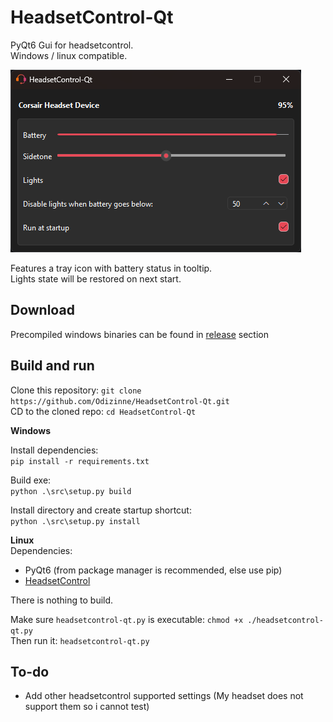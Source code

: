 # HeadsetControl-Qt
PyQt6 Gui for headsetcontrol.<br/>
Windows / linux compatible.

![image](assets/screenshot.png)

Features a tray icon with battery status in tooltip.<br/>
Lights state will be restored on next start.

## Download
Precompiled windows binaries can be found in [release](https://github.com/Odizinne/HeadsetControl-Qt/releases) section

## Build and run

Clone this repository: `git clone https://github.com/Odizinne/HeadsetControl-Qt.git`  
CD to the cloned repo: `cd HeadsetControl-Qt`

**Windows**  

Install dependencies:  
`pip install -r requirements.txt`

Build exe:  
`python .\src\setup.py build`

Install directory and create startup shortcut:  
`python .\src\setup.py install`

**Linux**  
Dependencies:
- PyQt6 (from package manager is recommended, else use pip)
- [HeadsetControl](https://github.com/Sapd/HeadsetControl)

There is nothing to build.

Make sure `headsetcontrol-qt.py` is executable: `chmod +x ./headsetcontrol-qt.py`  
Then run it: `headsetcontrol-qt.py`

## To-do
- Add other headsetcontrol supported settings (My headset does not support them so i cannot test)
